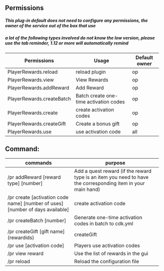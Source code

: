 ## Permissions
##### This plug-in default does not need to configure any permissions, the owner of the service out of the box that use
##### a lot of the following types involved do not know the low version, please use the tab reminder, 1.12 or more will automatically remind
| Permissions | Usage | Default owner |
| ------------ |------------|-------|
| PlayerRewards.reload | reload plugin | op |
| PlayerRewards.view | View Rewards | op |
| PlayerRewards.addReward | Add Reward | op |
| PlayerRewards.createBatch | Batch create one-time activation codes | op |
| PlayerRewards.create | create activation codes | op |
| PlayerRewards.createGift | Create a bonus gift | op |
| PlayerRewards.use | use activation code | all |

## Command:
| commands | purpose |
|----------------------------| ------ |
|/pr addReward [reward type] [number] | Add a quest reward (if the reward type is an item you need to have the corresponding item in your main hand)|
|/pr create [activation code name] [number of uses] [number of days available] | create activation code|
|/pr createBatch [number] | Generate one-time activation codes in batch to cdk.yml|
|/pr createGift [gift name] (rewardids) | createGift|
|/pr use [activation code] | Players use activation codes|
|/pr view reward | Use the list of rewards in the gui|
|/pr reload | Reload the configuration file|
